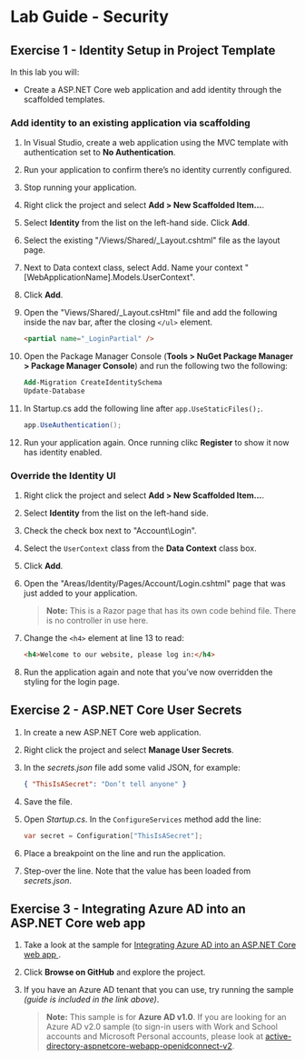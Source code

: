 # Lab Guide - Security

## Exercise 1 - Identity Setup in Project Template
In this lab you will:
* Create a ASP.NET Core web application and add identity through the scaffolded templates.

### Add identity to an existing application via scaffolding

1. In Visual Studio, create a web application using the MVC template with authentication set to **No Authentication**.

2. Run your application to confirm there’s no identity currently configured.

3. Stop running your application.

4. Right click the project and select **Add > New Scaffolded Item…**.

5. Select **Identity** from the list on the left-hand side. Click **Add**.

7. Select the existing "/Views/Shared/_Layout.cshtml" file as the layout page.

8. Next to Data context class, select Add. Name your context "[WebApplicationName].Models.UserContext".

9.	Click **Add**.

10.	Open the "Views/Shared/_Layout.csHtml" file and add the following inside the nav bar, after the closing ```</ul>``` element.

    ```html
    <partial name="_LoginPartial" />
    ```

11.	Open the Package Manager Console (**Tools > NuGet Package Manager > Package Manager Console**) and run the following two the following:

    ```ps
    Add-Migration CreateIdentitySchema
    Update-Database
    ```
12.	In Startup.cs add the following line after ```app.UseStaticFiles();```.

    ```c#
    app.UseAuthentication();
    ```

13.	Run your application again. Once running clikc **Register** to show it now has identity enabled.

### Override the Identity UI

1. Right click the project and select **Add > New Scaffolded Item…**.

2. Select **Identity** from the list on the left-hand side.

3. Check the check box next to "Account\Login".

4. Select the ```UserContext``` class from the **Data Context** class box.

5. Click **Add**.

6. Open the "Areas/Identity/Pages/Account/Login.cshtml" page that was just added to your application.

    > **Note:** This is a Razor page that has its own code behind file. There is no controller in use here.

8. Change the ```<h4>``` element at line 13 to read:

    ```html
    <h4>Welcome to our website, please log in:</h4>
    ```

9. Run the application again and note that you’ve now overridden the styling for the login page.

## Exercise 2 - ASP.NET Core User Secrets

1. In create a new ASP.NET Core web application.

2. Right click the project and select **Manage User Secrets**.

3. In the *secrets.json* file add some valid JSON, for example:

    ```json
    { "ThisIsASecret": "Don’t tell anyone" }
    ```

4. Save the file.

5. Open *Startup.cs*. In the ```ConfigureServices``` method add the line:

    ```c#
    var secret = Configuration["ThisIsASecret"];
    ```

6. Place a breakpoint on the line and run the application.

7. Step-over the line. Note that the value has been loaded from *secrets.json*.

## Exercise 3 - Integrating Azure AD into an ASP.NET Core web app

1. Take a look at the sample for [Integrating Azure AD into an ASP.NET Core web app
](https://azure.microsoft.com/en-us/resources/samples/active-directory-dotnet-webapp-openidconnect-aspnetcore/).

2. Click **Browse on GitHub** and explore the project. 

3. If you have an Azure AD tenant that you can use, try running the sample *(guide is included in the link above)*.

    > **Note:** This sample is for **Azure AD v1.0**. If you are looking for an Azure AD v2.0 sample (to sign-in users with Work and School accounts and Microsoft Personal accounts, please look at [active-directory-aspnetcore-webapp-openidconnect-v2](https://github.com/Azure-Samples/active-directory-aspnetcore-webapp-openidconnect-v2).